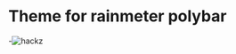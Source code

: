 # Theme for rainmeter polybar


-![hackz](https://raw.githubusercontent.com/eddieatjollyroger/mac-dotfiles/main/scrot.png)
